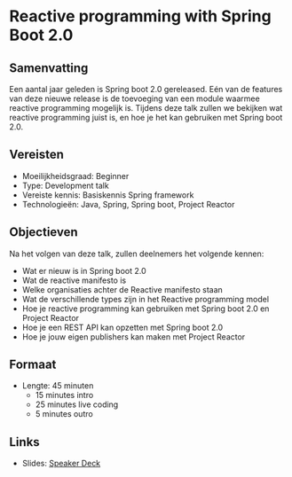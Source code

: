 # Reactive programming with Spring Boot 2.0

## Samenvatting

Een aantal jaar geleden is Spring boot 2.0 gereleased. Eén van de features van deze nieuwe release is de toevoeging van een module waarmee reactive programming mogelijk is.
Tijdens deze talk zullen we bekijken wat reactive programming juist is, en hoe je het kan gebruiken met Spring boot 2.0.

## Vereisten

- Moeilijkheidsgraad: Beginner
- Type: Development talk
- Vereiste kennis: Basiskennis Spring framework
- Technologieën: Java, Spring, Spring boot, Project Reactor

## Objectieven

Na het volgen van deze talk, zullen deelnemers het volgende kennen:

- Wat er nieuw is in Spring boot 2.0
- Wat de reactive manifesto is
- Welke organisaties achter de Reactive manifesto staan
- Wat de verschillende types zijn in het Reactive programming model
- Hoe je reactive programming kan gebruiken met Spring boot 2.0 en Project Reactor
- Hoe je een REST API kan opzetten met Spring boot 2.0
- Hoe je jouw eigen publishers kan maken met Project Reactor

## Formaat

- Lengte: 45 minuten
    - 15 minutes intro
    - 25 minutes live coding
    - 5 minutes outro

## Links

- Slides: [Speaker Deck](https://speakerdeck.com/g00glen00b/reactive-programming-with-spring-boot-2)
